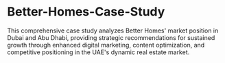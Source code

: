 # Better-Homes-Case-Study
This comprehensive case study analyzes Better Homes' market position in Dubai and Abu Dhabi, providing strategic recommendations for sustained growth through enhanced digital marketing, content optimization, and competitive positioning in the UAE's dynamic real estate market.
